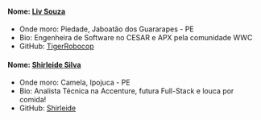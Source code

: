 #### Nome: [Liv Souza](https://github.com/TigerRobocop/)
- Onde moro: Piedade, Jaboatão dos Guararapes - PE
- Bio: Engenheira de Software no CESAR e APX pela comunidade WWC
- GitHub: [TigerRobocop](https://github.com/TigerRobocop/)

#### Nome: [Shirleide Silva](https://github.com/shirleide/)
- Onde moro: Camela, Ipojuca - PE
- Bio: Analista Técnica na Accenture, futura Full-Stack e louca por comida!
- GitHub: [Shirleide](https://github.com/shirleide/)